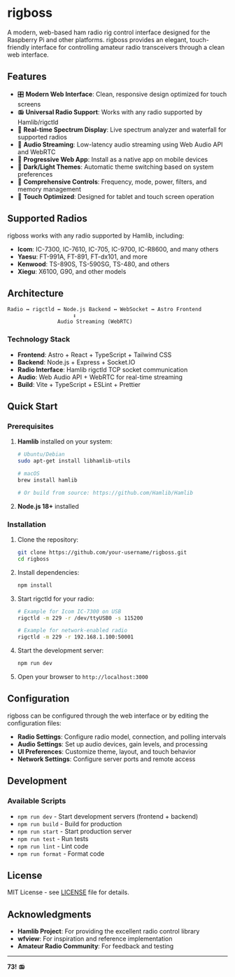 # rigboss

A modern, web-based ham radio rig control interface designed for the Raspberry Pi and other platforms. rigboss provides an elegant, touch-friendly interface for controlling amateur radio transceivers through a clean web interface.

## Features

- 🎛️ **Modern Web Interface**: Clean, responsive design optimized for touch screens
- 📻 **Universal Radio Support**: Works with any radio supported by Hamlib/rigctld
- 🌊 **Real-time Spectrum Display**: Live spectrum analyzer and waterfall for supported radios
- 🎵 **Audio Streaming**: Low-latency audio streaming using Web Audio API and WebRTC
- 📱 **Progressive Web App**: Install as a native app on mobile devices
- 🌙 **Dark/Light Themes**: Automatic theme switching based on system preferences
- 🔧 **Comprehensive Controls**: Frequency, mode, power, filters, and memory management
- 🎯 **Touch Optimized**: Designed for tablet and touch screen operation

## Supported Radios

rigboss works with any radio supported by Hamlib, including:

- **Icom**: IC-7300, IC-7610, IC-705, IC-9700, IC-R8600, and many others
- **Yaesu**: FT-991A, FT-891, FT-dx101, and more
- **Kenwood**: TS-890S, TS-590SG, TS-480, and others
- **Xiegu**: X6100, G90, and other models

## Architecture

```
Radio ↔ rigctld ↔ Node.js Backend ↔ WebSocket ↔ Astro Frontend
                     ↕
                Audio Streaming (WebRTC)
```

### Technology Stack

- **Frontend**: Astro + React + TypeScript + Tailwind CSS
- **Backend**: Node.js + Express + Socket.IO
- **Radio Interface**: Hamlib rigctld TCP socket communication
- **Audio**: Web Audio API + WebRTC for real-time streaming
- **Build**: Vite + TypeScript + ESLint + Prettier

## Quick Start

### Prerequisites

1. **Hamlib** installed on your system:
   ```bash
   # Ubuntu/Debian
   sudo apt-get install libhamlib-utils

   # macOS
   brew install hamlib

   # Or build from source: https://github.com/Hamlib/Hamlib
   ```

2. **Node.js 18+** installed

### Installation

1. Clone the repository:
   ```bash
   git clone https://github.com/your-username/rigboss.git
   cd rigboss
   ```

2. Install dependencies:
   ```bash
   npm install
   ```

3. Start rigctld for your radio:
   ```bash
   # Example for Icom IC-7300 on USB
   rigctld -m 229 -r /dev/ttyUSB0 -s 115200

   # Example for network-enabled radio
   rigctld -m 229 -r 192.168.1.100:50001
   ```

4. Start the development server:
   ```bash
   npm run dev
   ```

5. Open your browser to `http://localhost:3000`

## Configuration

rigboss can be configured through the web interface or by editing the configuration files:

- **Radio Settings**: Configure radio model, connection, and polling intervals
- **Audio Settings**: Set up audio devices, gain levels, and processing
- **UI Preferences**: Customize theme, layout, and touch behavior
- **Network Settings**: Configure server ports and remote access

## Development

### Available Scripts

- `npm run dev` - Start development servers (frontend + backend)
- `npm run build` - Build for production
- `npm run start` - Start production server
- `npm run test` - Run tests
- `npm run lint` - Lint code
- `npm run format` - Format code

## License

MIT License - see [LICENSE](LICENSE) file for details.

## Acknowledgments

- **Hamlib Project**: For providing the excellent radio control library
- **wfview**: For inspiration and reference implementation
- **Amateur Radio Community**: For feedback and testing

---

**73!** 📻